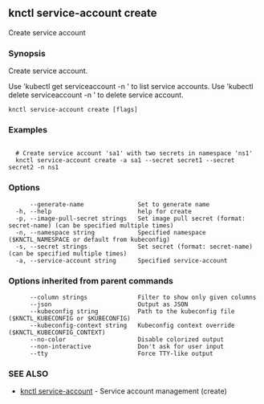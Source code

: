 ## knctl service-account create

Create service account

### Synopsis

Create service account.

Use 'kubectl get serviceaccount -n <namespace>' to list service accounts.
Use 'kubectl delete serviceaccount <name> -n <namespace>' to delete service account.

```
knctl service-account create [flags]
```

### Examples

```

  # Create service account 'sa1' with two secrets in namespace 'ns1'
  knctl service-account create -a sa1 --secret secret1 --secret secret2 -n ns1
```

### Options

```
      --generate-name               Set to generate name
  -h, --help                        help for create
  -p, --image-pull-secret strings   Set image pull secret (format: secret-name) (can be specified multiple times)
  -n, --namespace string            Specified namespace ($KNCTL_NAMESPACE or default from kubeconfig)
  -s, --secret strings              Set secret (format: secret-name) (can be specified multiple times)
  -a, --service-account string      Specified service-account
```

### Options inherited from parent commands

```
      --column strings              Filter to show only given columns
      --json                        Output as JSON
      --kubeconfig string           Path to the kubeconfig file ($KNCTL_KUBECONFIG or $KUBECONFIG)
      --kubeconfig-context string   Kubeconfig context override ($KNCTL_KUBECONFIG_CONTEXT)
      --no-color                    Disable colorized output
      --non-interactive             Don't ask for user input
      --tty                         Force TTY-like output
```

### SEE ALSO

* [knctl service-account](knctl_service-account.md)	 - Service account management (create)


